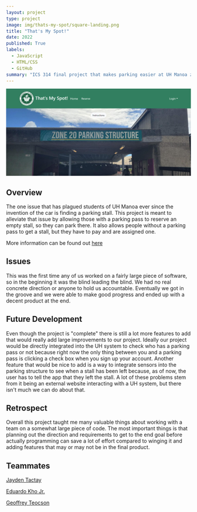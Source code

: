 ```yaml
---
layout: project
type: project
image: img/thats-my-spot/square-landing.png
title: "That's My Spot!"
date: 2022
published: True
labels:
  - JavaScript
  - HTML/CSS
  - GitHub
summary: "ICS 314 final project that makes parking easier at UH Manoa zone 20 parking structure."
---
```


<img class="img-fluid" src="../img/thats-my-spot/thats-my-spot-landing.png" alt="image of landing page">


## Overview
The one issue that has plagued students of UH Manoa ever since the invention of the car is finding a parking stall. This project is meant to alleviate that issue by allowing those with a parking pass to reserve an empty stall, so they can park there. It also allows people without a parking pass to get a stall, but they have to pay and are assigned one. 

More information can be found out <a href="https://thats-my-spot.github.io/">here</a>

## Issues
This was the first time any of us worked on a fairly large piece of software, so in the beginning it was the blind leading the blind. We had no real concrete direction or anyone to hold us accountable. Eventually we got in the groove and we were able to make good progress and ended up with a decent product at the end.

## Future Development
Even though the project is "complete" there is still a lot more features to add that would really add large improvements to our project. Ideally our project would be directly integrated into the UH system to check who has a parking pass or not because right now the only thing between you and a parking pass is clicking a check box when you sign up your account. Another feature that would be nice to add is a way to integrate sensors into the parking structure to see when a stall has been left because, as of now, the user has to tell the app that they left the stall. A lot of these problems stem from it being an external website interacting with a UH system, but there isn't much we can do about that.

## Retrospect
Overall this project taught me many valuable things about working with a team on a somewhat large piece of code. The most important things is that planning out the direction and requirements to get to the end goal before actually programming can save a lot of effort compared to winging it and adding features that may or may not be in the final product. 

## Teammates
<a href="https://jaydent22.github.io/">Jayden Tactay</a>

<a href="https://eduardokhojr.github.io/">Eduardo Kho Jr.</a>

<a href="https://gteocson.github.io/">Geoffrey Teocson</a>


